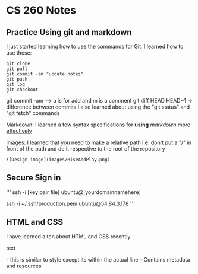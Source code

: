 # CS 260 Notes

## Practice Using git and markdown

I just started learning how to use the commands for Git. 
I learned how to use these:
```
git clone
git pull
git commit -am "update notes"
git push
git log
git checkout
```
git commit -am --> a is for add and m is a comment
git diff HEAD HEAD~1  -> difference between commits
I also learned about using the "git status" and "git fetch" commands

Markdown: I learned a few syntax specifications for **using** _markdown_ more <ins>effectively</ins>

Images: I learned that you need to make a relative path i.e. don't put a "/" in front of the path and do it respective to the root of the repository 

`![Design image](images/RiseAndPlay.png)`

## Secure Sign in 
'''
ssh -i [key pair file] ubuntu@[yourdomainnamehere]

ssh -i ~/.ssh/production.pem ubuntu@54.84.3.178
'''

## HTML and CSS


I have learned a ton about HTML and CSS recently. 

<p style="color:">text</p> - this is similar to style except its within the actual line

<head> – Contains metadata and resources
<style> – Contains internal CSS rules. Basically lets you make a function that includes certain rules. 
<meta name="viewport" content="width=device-width, initial-scale=1"> - this fixes mobile device viewing issues.
<link href="https://cdn.jsdelivr.net/npm/bootstrap@5.2.3/dist/css/bootstrap.min.css" rel="stylesheet" integrity="sha384-rbsA2VBKQhggwzxH7pPCaAqO46MgnOM80zW1RWuH61DGLwZJEdK2Kadq2F9CUG65" crossorigin="anonymous"> - importing the CSS from bootstrap so I can use their code / style

<body> - means that it will be displayed
<script src=""></script> - this is bascially a bootstrap pluggin for javascript

This part is fairly difficult:
'''
<div class="user-info" id="user-info">
    Logged in as: <span id="username">Guest</span>
  </div>

  <script>
    const loggedInUser = "Caden"; 
    document.getElementById("username").textContent = loggedInUser;
  </script>
'''
It essentially creates a class that is accesable by javascript so that I can update the username once somebody logs in. 

<h1> - this makes the text bigger or smaller as you increase the number after h

<nav class="navbar navbar-expand-md navbar-dark bg-dark"> – this is bootstrap again and it makes a nav bar dark colored.

<div class="container"> – Bootstrap container. Honestly bootstrap is super helpful

<button class="navbar-toggler" ...> – Bootstrapss hamburger button

<span class="navbar-toggler-icon"></span> – Icon inside the toggle button

<div class="collapse navbar-collapse" id="navbarNav"> – Collapsible container for nav links

<ul class="navbar-nav ms-auto"> – so ul is basically a container for a list

<li class="nav-item"> – this is where the list comes in (ordered) within the ul code

<a class="nav-link"> – Bootstrap-styled link inside nav bar

<hr /> – A horizontal line

<a href="">text</a> - hyperlinks
'''

I continued to add more CSS. In this case I learned a lot about window sizing and styling. 

display: flex;
flex-direction: column;

margin:
padding: - padding and margin has been super usefull for spacing well. 

position: relative;
position: sticky; - a few other cool positioning tricks. 

display: grid; - helpful for creating layouts of multiple elements. 

Using different tags has been a cool way to target specific elements within my html code. 
#activities-card

right: 24px !important;

putting !important makes it so that this piece of code will overide others

using ":root" lets you make presets or assign a variable to a specific value or color.

I learned that making an underline is possible with this 
content: "";
display: block;

Making gradients is actually pretty easy with "linear-gradient:" or "radial-gradient". 

With forms:
      <form id="activity-form" class="p-3 p-md-4" action="#" method="post" novalidate>
you can actually use Javascript to process and submit them so this builds functionality.

<link> links an external resource (usually a CSS file) to the HTML document. Example: <link rel="stylesheet"
href="styles.css"> applies styles from styles.css to the page.

<div> is a block-level container that groups other elements. It's used for structure and layout. It doesn't change behavior by itself. 

Padding: space inside the element (between content and border). 
Margin: space outside the element (between border and other elements).

If the container uses display: flex; the images will be displayed in a row by default, side by side, unless (flex-direction: column;) is specified.

 padding: 10px 20px; adds 10px top/bottom and 20px left/right inside the element

 

## Production Environment

**Giving deployFiles.sh permissions:**

chmod +x ./deployFiles.sh

**To deploy to my production environment I had to run:**

./deployFiles.sh -k ~/.ssh/production.pem -h riseandplay.click -s startup

that way I could gain access to my production.pem

'''

## React 

**Importing Bootstrap:**

npm install bootstrap react-bootstrap

**Enable React:**

npm install react react-dom react-router-dom

**Create your HTML file:**
login.html

<!DOCTYPE html>
<html lang="en">
  <head>
    <meta charset="utf-8" />
    <link rel="icon" href="/favicon.ico" />
    <meta name="viewport" content="width=device-width, initial-scale=1" />
    <meta name="theme-color" content="#000000" />

    <title>Simon React</title>
  </head>
  <body>
    <noscript>You need to enable JavaScript to run this app.</noscript>
    <div id="root"></div>
    <script type="module" src="/index.jsx"></script>
  </body>
</html>

**Then make the index.jsx:**

import React from 'react';
import ReactDOM from 'react-dom/client';
import App from './src/app';

const root = ReactDOM.createRoot(document.getElementById('root'));
root.render(<App />);

**and app.jsx:**

import React from 'react';
import 'bootstrap/dist/css/bootstrap.min.css';
import './app.css';

export default function App() {
  return <div className="body bg-dark text-light">App will display here</div>;
}

add your *header* and *footer* to the app.jsx file

**then put everything into your app.css**

**then create jsx files for each page**

*Build a function for each*

import React from 'react';

export function Login() {
  return (
    <main className="container-fluid bg-secondary text-center">
      <div>login displayed here</div>
    </main>
  );
}

**import router in the top part of app.jsx**

import { BrowserRouter, NavLink, Route, Routes } from 'react-router-dom';
import { Login } from './login/login';
import { Play } from './play/play';
import { Scores } from './scores/scores';
import { About } from './about/about';

And surround your main function in app.jsx with <BrowserRouter>

Then change the links within app.jsx to this format

'''<NavLink className='nav-link' to='play'>Play</NavLink>'''

**Inject routing component**

Below main in app.jsx put:


<Routes>
  <Route path='/' element={<Login />} exact />
  <Route path='/play' element={<Play />} />
  <Route path='/scores' element={<Scores />} />
  <Route path='/about' element={<About />} />
  <Route path='*' element={<NotFound />} />
</Routes>

and create a now function:

function NotFound() {
  return <main className="container-fluid bg-secondary text-center">404: Return to sender. Address unknown.</main>;
}

**Converting to pure react**

Put the main of each HTML file into the respective jsx react file. Making sure to change class -> className 

and import the css files:

import './scores.css';

**Deploy React**

*create deployReact.sh and past this in:*

'''

while getopts k:h:s: flag
do
    case "${flag}" in
        k) key=${OPTARG};;
        h) hostname=${OPTARG};;
        s) service=${OPTARG};;
    esac
done

if [[ -z "$key" || -z "$hostname" || -z "$service" ]]; then
    printf "\nMissing required parameter.\n"
    printf "  syntax: deployReact.sh -k <pem key file> -h <hostname> -s <service>\n\n"
    exit 1
fi

printf "\n----> Deploying React bundle $service to $hostname with $key\n"

# Step 1
printf "\n----> Build the distribution package\n"
rm -rf build
mkdir build
npm install # make sure vite is installed so that we can bundle
npm run build # build the React front end
cp -rf dist/* build # move the React front end to the target distribution

# Step 2
printf "\n----> Clearing out previous distribution on the target\n"
ssh -i "$key" ubuntu@$hostname << ENDSSH
rm -rf services/${service}/public
mkdir -p services/${service}/public
ENDSSH

# Step 3
printf "\n----> Copy the distribution package to the target\n"
scp -r -i "$key" build/* ubuntu@$hostname:services/$service/public

# Step 5
printf "\n----> Removing local copy of the distribution package\n"
rm -rf build
rm -rf dist

'''

**Checking changes** 
"""
npm run dev
"""


### Vite
Commands for getting Vite: 

npm init -y
npm install vite@latest -D

then change package.json within the script:

"scripts": {
    "dev": "vite",
    "build": "vite build",
    "preview": "vite preview"
  }




